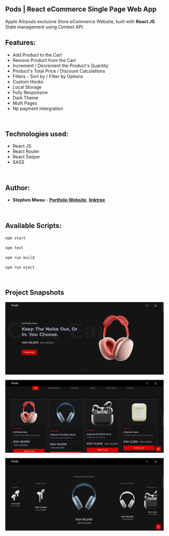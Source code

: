 ## Pods | React eCommerce Single Page Web App

Apple AIirpods exclusive Store eCommerce Website, built with **React JS**. <br/>
State management using Context API.
<br/>

## Features:

- Add Product to the Cart
- Remove Product from the Cart
- Increment / Decrement the Product's Quantity
- Product's Total Price / Discount Calculations
- Filters - Sort by / Filter by Options
- Custom Hooks
- Local Storage
- Fully Responsive
- Dark Theme
- Multi Pages
- Np payment intergration

<br/>

## Technologies used:

- React JS
- React Router
- React Swiper
- SASS

<br/>

## Author:

- **Stephen Mwau** - **[Portfolio Website](https://mwaustephen.com)**, **[linktree](https://linktr.ee/mwaustephen)**

<br/>

## Available Scripts:

`npm start`

`npm test`

`npm run build`

`npm run eject`

<br/>

## Project Snapshots

![pods screenshot - 1](snaps/home.png)

![pods screenshot -3](snaps/product.png)

![pods screenshot -3](snaps/slider.png)
